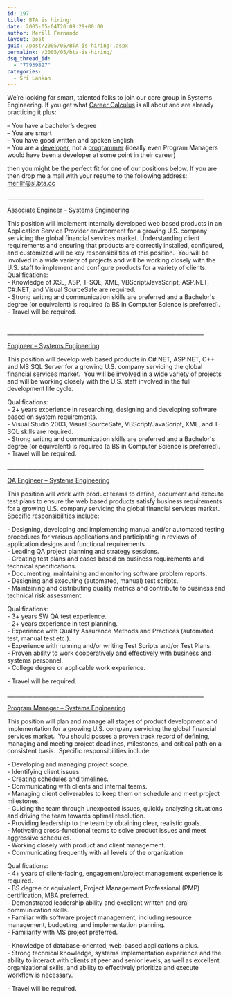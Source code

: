 ```yaml
---
id: 197
title: BTA is hiring!
date: 2005-05-04T20:09:29+00:00
author: Merill Fernando
layout: post
guid: /post/2005/05/BTA-is-hiring!.aspx
permalink: /2005/05/bta-is-hiring/
dsq_thread_id:
  - "77939827"
categories:
  - Sri Lankan
---
```

<p>We&rsquo;re looking for smart, talented&nbsp;folks to join our core group in Systems Engineering. If you&nbsp;get what <a href="http://software.ericsink.com/Career_Calculus.html">Career Calculus</a> is all about and are already practicing it plus:</p>
<p>&ndash; You have a bachelor&rsquo;s degree<br />&ndash; You are smart<br />&ndash; You have good written and spoken English<br />&ndash; You are a <a href="http://software.ericsink.com/No_Programmers.html">developer</a>, not a <a href="http://software.ericsink.com/entries/No_Great_Hackers.html">programmer</a>&nbsp;(ideally even Program Managers would have been a developer at some point in their career)</p>
<p>then you might be the perfect fit for one of our positions below. If you are then drop me a mail with your resume to the following address: <a href="mailto:merillf@sl.bta.cc">merillf@sl.bta.cc</a> </p>
<p>_______________________________________________________________________</p>
<p><u>Associate Engineer &ndash; Systems Engineering</u></p>
<p>This position will implement internally developed web based products in an Application Service Provider environment for a growing U.S. company servicing the global financial services market. Understanding client requirements and ensuring that products are correctly installed, configured, and customized will be key responsibilities of this position.&nbsp; You will be involved in a wide variety of projects and will be working closely with the U.S. staff to implement and configure products for a variety of clients.<br />Qualifications:<br />- Knowledge of XSL, ASP, T-SQL, XML, VBScript/JavaScript, ASP.NET, C#.NET, and Visual SourceSafe are required.<br />- Strong writing and communication skills are preferred and a Bachelor's degree (or equivalent) is required (a BS in Computer Science is preferred).<br />- Travel will be required.</p>
<p><br />_______________________________________________________________________</p>
<p><u>Engineer &ndash; Systems Engineering</u></p>
<p>This position will develop web based products in C#.NET, ASP.NET, C++ and MS SQL Server for a growing U.S. company servicing the global financial services market.&nbsp; You will be involved in a wide variety of projects and will be working closely with the U.S. staff involved in the full development life cycle.</p>
<p>Qualifications:<br />- 2+ years experience in researching, designing and developing software based on system requirements.<br />- Visual Studio 2003, Visual SourceSafe, VBScript/JavaScript, XML, and T-SQL skills are required.<br />- Strong writing and communication skills are preferred and a Bachelor's degree (or equivalent) is required (a BS in Computer Science is preferred).<br />- Travel will be required.</p>
<p>_______________________________________________________________________</p>
<p><u>QA Engineer &ndash; Systems Engineering</u></p>
<p>This position will work with product teams to define, document and execute test plans to ensure the web based products satisfy business requirements for a growing U.S. company servicing the global financial services market.&nbsp; Specific responsibilities include:</p>
<p>- Designing, developing and implementing manual and/or automated testing procedures for various applications and participating in reviews of application designs and functional requirements.<br />- Leading QA project planning and strategy sessions.<br />- Creating test plans and cases based on business requirements and technical specifications.<br />- Documenting, maintaining and monitoring software problem reports.<br />- Designing and executing (automated, manual) test scripts.<br />- Maintaining and distributing quality metrics and contribute to business and technical risk assessment.</p>
<p>Qualifications:<br />- 3+ years SW QA test experience.<br />- 2+ years experience in test planning.<br />- Experience with Quality Assurance Methods and Practices (automated test, manual test etc.).<br />- Experience with running and/or writing Test Scripts and/or Test Plans.<br />- Proven ability to work cooperatively and effectively with business and systems personnel.<br />- College degree or applicable work experience.</p>
<p>- Travel will be required.</p>
<p>_______________________________________________________________________</p>
<p><u>Program Manager &ndash; Systems Engineering</u></p>
<p>This position will plan and manage all stages of product development and implementation for a growing U.S. company servicing the global financial services market.&nbsp; You should posses a proven track record of defining, managing and meeting project deadlines, milestones, and critical path on a consistent basis.&nbsp; Specific responsibilities include:</p>
<p>- Developing and managing project scope.<br />- Identifying client issues.<br />- Creating schedules and timelines.<br />- Communicating with clients and internal teams.<br />- Managing client deliverables to keep them on schedule and meet project milestones.<br />- Guiding the team through unexpected issues, quickly analyzing situations and driving the team towards optimal resolution.<br />- Providing leadership to the team by obtaining clear, realistic goals.<br />- Motivating cross-functional teams to solve product issues and meet aggressive schedules.<br />- Working closely with product and client management.<br />- Communicating frequently with all levels of the organization. </p>
<p>Qualifications: <br />- 4+ years of client-facing, engagement/project management experience is required. <br />- BS degree or equivalent, Project Management Professional (PMP) certification, MBA preferred. <br />- Demonstrated leadership ability and excellent written and oral communication skills. <br />- Familiar with software project management, including resource management, budgeting, and implementation planning.<br />- Familiarity with MS project preferred.</p>
<p>- Knowledge of database-oriented, web-based applications a plus.<br />- Strong technical knowledge, systems implementation experience and the ability to interact with clients at peer and senior levels, as well as excellent organizational skills, and ability to effectively prioritize and execute workflow is necessary.</p>
<p>- Travel will be required.</p>